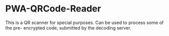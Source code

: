 # PWA-QRCode-Reader
This is a QR scanner for special purposes. Can be used to process some of the pre- encrypted code, submitted by the decoding server.

[Demo]: https://cloudtest.leader.co.jp/lc/   "Demo"

